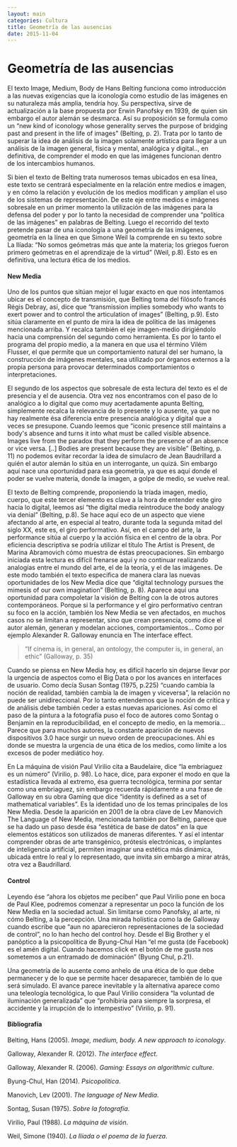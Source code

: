 ```yaml
---
layout: main
categories: Cultura
title: Geometría de las ausencias
date: 2015-11-04
---
```


# Geometría de las ausencias


El texto Image, Medium, Body de Hans Belting funciona como introducción a las nuevas exigencias que la iconología como estudio de las imágenes en su naturaleza más amplia, tendría hoy. Su perspectiva, sirve de actualización a la base propuesta por Erwin Panofsky en 1939, de quien sin embargo el autor alemán se desmarca. Así su proposición se formula como un “new kind of iconology whose generality serves the purpose of bridging past and present in the life of images” (Belting, p. 2).  Trata por lo tanto de superar la idea de análisis de la imagen solamente artística para llegar a un análisis de la imagen general, física y mental, analógica y digital.., en definitiva, de comprender el modo en que las imágenes funcionan dentro de los intercambios humanos.

Si bien el texto de Belting trata numerosos temas ubicados en esa línea, este texto se centrará especialmente en la relación entre medios e imagen, y en cómo la relación y evolución de los medios modifican y amplían el uso de los sistemas de representación. De este eje entre medios e imágenes sobresale en un primer momento la utilización de las imágenes para la defensa del poder y por lo tanto la necesidad de comprender una “política de las imágenes” en palabras de Belting. Luego el recorrido del texto pretende pasar de una iconología a una geometría de las imágenes, geometría  en la línea en que Simone Weil la comprende en su texto sobre La Ilíada: “No somos geómetras más que ante la materia; los griegos fueron primero geómetras en el aprendizaje de la virtud” (Weil, p.8). Esto es en definitiva, una lectura ética de los medios.

#### New Media

Uno de los puntos que sitúan mejor el lugar exacto en que nos intentamos ubicar es el concepto de transmisión, que Belting toma del filósofo francés Régis Debray, así, dice que “transmission implies somebody who wants to exert power and to control the articulation of images” (Belting, p.9). Esto sitúa claramente en el punto de mira la idea de política de las imágenes mencionada arriba. Y recalca también el eje imagen-medio dirigiéndolo hacia una comprensión del segundo como herramienta. Es por lo tanto el programa del propio medio, a la manera en que usa el término Vilém Flusser, el que permite que un comportamiento natural del ser humano, la construcción de imágenes mentales, sea utilizado por órganos externos a la propia persona para provocar determinados comportamientos o interpretaciones.

El segundo de los aspectos que sobresale de esta lectura del texto es el de presencia y el de ausencia. Otra vez nos encontramos con el paso de lo analógico a lo digital que como muy acertadamente apunta Belting, simplemente recalca la relevancia de lo presente y lo ausente, ya que no hay realmente ésa diferencia entre presencia analógica y digital que a veces se presupone. Cuando leemos  que “iconic presence still maintains a body's absence and turns it into what must be called visible absence. Images live from the paradox that they perform the presence of an absence or vice versa. [..] Bodies are present because they are visible” (Belting, p. 11) no podemos evitar recordar la idea de simulacro de Jean Baudrillard a quién el autor alemán lo sitúa en un interrogante, un quizá. Sin embargo aquí nace una oportunidad para esa geometría, ya que es aquí donde el poder se vuelve materia, donde la imagen, a golpe de medio, se vuelve real.

El texto de Belting comprende, proponiendo la tríada imagen, medio, cuerpo, que este tercer elemento es clave a la hora de entender este giro hacia lo digital, leemos así “the digital media reintroduce the body analogy via denial” (Belting, p.8). Se hace aquí eco de un aspecto que viene afectando al arte, en especial al teatro, durante toda la segunda mitad del siglo XX, este es, el giro performativo. Así, en el campo del arte, la performance sitúa al cuerpo y la acción física en el centro de la obra. Por eficiencia descriptiva se podría utilizar el título The Artist is Present, de Marina Abramovich cómo muestra de éstas preocupaciones. Sin embargo iniciada esta lectura es difícil frenarse aquí y no continuar realizando analogías entre el mundo del arte, el de la teoría, y el de las imágenes. De este modo también el texto especifica de manera clara las nuevas oportunidades de los New Media dice que “digital technology pursues the mimesis of our own imagination” (Belting, p. 8). Aparece aquí una oportunidad para compoletar la visión de Belting con la de otros autores contemporáneos. Porque si la performance y el giro performativo centran su foco en la acción, también los New Media se ven afectados,  en muchos casos no se limitan a representar, sino que crean presencia, como dice el autor alemán, generan y modelan acciones, comportamientos... Como por ejemplo Alexander R. Galloway enuncia en The interface effect.

> “If cinema is, in general, an ontology, the computer is, in general, an ethic”
(Galloway, p. 35)

Cuando se piensa en New Media hoy, es difícil hacerlo sin dejarse llevar por la urgencia de aspectos como el Big Data o por los avances en interfaces de usuario. Como decía Susan Sontag (1975, p.225) “cuando cambia la noción de realidad, también cambia la de imagen y viceversa”, la relación no puede ser unidireccional. Por lo tanto entendemos que la noción de crítica y de análisis debe también ceder a estas nuevas apariciones. Así como el paso de la pintura a la fotografía puso el foco de autores como Sontag o Benjamin en la reproducibilidad, en el concepto de medio, en la memoria... Parece que para muchos autores, la constante aparición de nuevos dispositivos 3.0 hace surgir un nuevo orden de preocupaciones. Ahí es donde se muestra la urgencia de una ética de los medios, como límite a los excesos de poder mediático hoy.

En La máquina de visión Paul Virilio cita a Baudelaire, dice “la embriaguez es un número” (Virilio, p. 98). Lo hace, dice, para exponer el modo en que la estadística llevada al extremo, ésa guerra tecnológica, termina por sentar como una embriaguez, sin embargo recuerda rápidamente a una frase de Galloway en su obra Gaming que dice “identity is defined as a set of mathematical variables”. Es la identidad uno de los temas principales de los New Media. Desde la aparición en 2001 de la obra clave de Lev Manovich The Language of New Media, mencionada también por Belting, parece que se ha dado un paso desde ésa “estética de base de datos” en la que elementos estáticos son utilizados de maneras diferentes. Y así el intentar comprender obras de arte transgénico, prótesis electrónicas, o implantes de inteligencia artificial, permiten imaginar una estética más dinámica, ubicada entre lo real y lo representado, que invita sin embargo a mirar atrás, otra vez a Baudrillard.

#### Control

Leyendo ése “ahora los objetos me peciben” que Paul Virilio pone en boca de Paul Klee, podremos comenzar a representar un poco la función de los New Media en la sociedad actual. Sin limitarse como Panofsky, al arte, ni cómo Belting, a la percepción. Una mirada holística como la de Galloway cuando escribe que “aun no aparecieron representaciones de la sociedad de control”, no lo han hecho del control hoy. Desde el Big Brother y el panóptico a la psicopolítica de Byung-Chul Han “el me gusta (de Facebook) es el amén digital. Cuando hacemos click en el botón de me gusta nos sometemos a un entramado de dominación” (Byung Chul, p.21).

Una geometría de lo ausente como anhelo de una ética de lo que debe permanecer y de lo que se permite hacer desaparecer, también de lo que será simulado. El avance parece inevitable y la alternativa aparece como una teleología tecnológica, lo que Paul Virilio considera “la voluntad de iluminación generalizada” que “prohibiría para siempre la sorpresa, el accidente y la irrupción de lo intempestivo” (Virilio, p. 91).

#### Bibliografía

Belting, Hans (2005). *Image, medium, body. A new approach to iconology*.

Galloway, Alexander R. (2012). *The interface effect*.

Galloway, Alexander R. (2006). *Gaming: Essays on algorithmic culture*.

Byung-Chul, Han (2014). *Psicopolítica*.

Manovich, Lev (2001). *The language of New Media*.

Sontag, Susan (1975). *Sobre la fotografía*.

Virilio, Paul (1988). *La máquina de visión*.

Weil, Simone (1940). *La Ilíada o el poema de la fuerza*.


